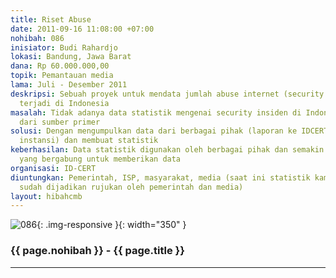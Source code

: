 ```yaml
---
title: Riset Abuse
date: 2011-09-16 11:08:00 +07:00
nohibah: 086
inisiator: Budi Rahardjo
lokasi: Bandung, Jawa Barat
dana: Rp 60.000.000,00
topik: Pemantauan media
lama: Juli - Desember 2011
deskripsi: Sebuah proyek untuk mendata jumlah abuse internet (security insiden) yang
  terjadi di Indonesia
masalah: Tidak adanya data statistik mengenai security insiden di Indonesia yang berasal
  dari sumber primer
solusi: Dengan mengumpulkan data dari berbagai pihak (laporan ke IDCERT, ISP, operator,
  instansi) dan membuat statistik
keberhasilan: Data statistik digunakan oleh berbagai pihak dan semakin banyaknya orang
  yang bergabung untuk memberikan data
organisasi: ID-CERT
diuntungkan: Pemerintah, ISP, masyarakat, media (saat ini statistik kami terdahulu
  sudah dijadikan rujukan oleh pemerintah dan media)
layout: hibahcmb
---
```


![086](/static/img/hibahcmb/086.png){: .img-responsive }{: width="350" }

### {{ page.nohibah }} - {{ page.title }}

---
